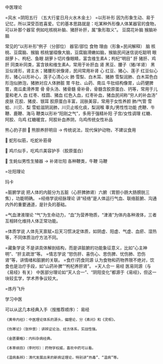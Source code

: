 

中医理论

=风水
=阴阳五行  （五大行星日月火水木金土）
=以形补形
因为形象生动、易于记忆，所以深受百姓喜爱。它的基本思路就是：吃某种外形像人体某器官的食物，可以补那个器官
例如吃核桃补脑、猪肝补肝，属“象形取义”。
豆腐花补脑
猴脑补脑


常见的“以形补形”例子（分部位）
器官/部位	食物	理由（形象+民间解释）
脑	核桃、豆腐脑、猴脑	核桃皱褶像大脑，豆腐脑滑嫩如脑，猴脑民间迷信说吃聪明
眼	胡萝卜、枸杞、鱼眼	胡萝卜切片像眼睛，富含维生素A；枸杞“明目”
肝	猪肝、鸡肝	同类补同类，富含铁和维生素A，常用于补肝血
肾	黑豆、腰子（猪/羊肾）	黑豆似肾形，肾主水；猪腰形状像肾，民间常用补肾
心	红豆、猪心、莲子	红豆似心形，猪心以形补心，莲子心清心火
肺	雪梨、白木耳、猪肺	雪梨润肺、白木耳色白形泡似肺泡，猪肺对应人体肺脏
胃	牛肚、山药、南瓜	牛肚结构像胃，山药健脾胃，南瓜柔滑养胃
骨	骨头汤、猪骨髓	骨补骨，骨髓含胶原蛋白、钙等，常用于儿童和老人
血	红枣、桂圆、猪血	红色入血，红枣补血，猪血民间称“穷人的补血汤”
皮肤	花胶、猪皮、银耳	胶原蛋白丰富，润肤美容，常用于女性养颜
肺/气管	雪蛤、川贝、梨	雪蛤滋阴润肺，川贝止咳化痰，梨润喉
睾丸/男性性功能	虎鞭、牛鞭、鹿鞭、海马	鞭类以形补“阳刚之气”，多用于强精补阳
子宫/女性调理	红糖、阿胶、乌鸡	红糖暖宫，阿胶补血养阴，乌鸡传统女性补品

熊心豹子胆
🐻 熊胆养肝明目 → 传统说法，现代保护动物，不建议食用

🐍 蛇形似筋，吃蛇补筋骨

🐓 鸡爪似手，吃鸡爪美容护手（胶原蛋白）

🦪 生蚝似男性生殖器 → 补肾壮阳
各种鞭类，牛鞭 马鞭

=壮阳理论

玛卡

=脏腑学说	把人体的内脏分为五脏（心肝脾肺肾）六腑（胃胆小肠大肠膀胱三焦），功能明确。
=经络学说经脉理论
讲“经络”是人体运行气血、联络脏腑、沟通内外的重要通道，是针灸的基础。

=气血津液理论
“气”为生命动力，“血”为营养物质，“津液”为体内各种液体，三者互相转化维持人体正常功能。

=体质学说
人体先天禀赋+后天习惯决定体质，如阴虚、阳虚、气虚、血瘀、湿热等，不同体质治疗方法不同。

=藏象学说	不是讲具体解剖结构，而是讲脏腑的功能象征意义，比如“心主神明”、“肝主疏泄”等。
=情志学说
“怒伤肝、喜伤心、思伤脾、忧伤肺、恐伤肾”等，讲情绪和脏腑的关联。
=食疗/药食同源
认为食物和药物界限不绝对，饮食也是治疗手段，如“山药补脾”“枸杞养肝肾”。
=天人合一 易经
医易同源（与《易经》有关）	中医部分理论如“天人合一”、“阴阳变化”都源于《易经》，但这一块较玄学，学术界争议较大。


=炼丹飞升



学习中医

可以从这几本经典入手（按推荐顺序）：
易经

    《黄帝内经》：中医理论体系的源头，偏理论，分《素问》和《灵枢》。

    《伤寒论》（张仲景）：讲辨证论治、经方体系，实战性强。

    《金匮要略》：内科杂病经典。

    《本草纲目》（李时珍）：药物学权威，喜欢中药可以看。

    《温病条辨》：清代发展出来的新病证理论，特别讲“热毒”、“温病”等。